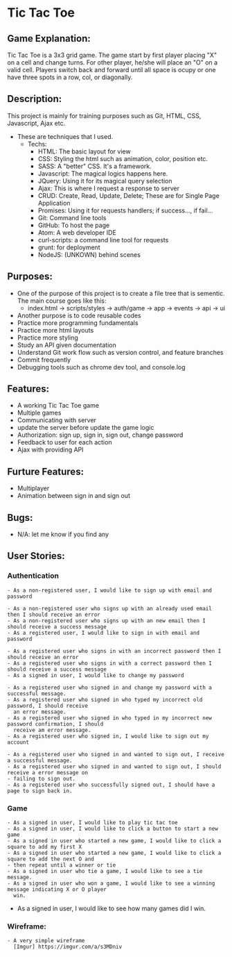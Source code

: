 # Tic Tac Toe

## Game Explanation:
Tic Tac Toe is a 3x3 grid game. The game start by first player placing "X" on a 
cell and change turns. For other player, he/she will place an "O" on a valid
cell. Players switch back and forward until all space is ocupy or one have three
spots in a row, col, or diagonally.

## Description:
This project is mainly for training purposes such as Git, HTML, CSS, Javascript,
Ajax etc.
- These are techniques that I used.
  - Techs:
    - HTML: The basic layout for view
    - CSS: Styling the html such as animation, color, position etc.
    - SASS: A "better" CSS. It's a framework.
    - Javascript: The magical logics happens here.
    - JQuery: Using it for its magical query selection
    - Ajax: This is where I request a response to server
    - CRUD: Create, Read, Update, Delete; These are for Single Page Application
    - Promises: Using it for requests handlers; if success..., if fail...
    - Git: Command line tools
    - GitHub: To host the page
    - Atom: A web developer IDE
    - curl-scripts: a command line tool for requests
    - grunt: for deployment
    - NodeJS: (UNKOWN) behind scenes

## Purposes:
- One of the purpose of this project is to create a file tree that is sementic.
  The main course goes like this:
  - index.html -> scripts/styles -> auth/game -> app -> events -> api -> ui
- Another purpose is to code reusable codes
- Practice more programming fundamentals
- Practice more html layouts
- Practice more styling
- Study an API given documentation
- Understand Git work flow such as version control, and feature branches
- Commit frequently
- Debugging tools such as chrome dev tool, and console.log

## Features:
- A working Tic Tac Toe game
- Multiple games
- Communicating with server
- update the server before update the game logic
- Authorization: sign up, sign in, sign out, change password
- Feedback to user for each action
- Ajax with providing API

## Furture Features:
- Multiplayer
- Animation between sign in and sign out

## Bugs:
-  N/A: let me know if you find any

## User Stories:

  ### Authentication
    - As a non-registered user, I would like to sign up with email and password

    - As a non-registered user who signs up with an already used email then I should receive an error
    - As a non-registered user who signs up with an new email then I should receive a success message
    - As a registered user, I would like to sign in with email and password

    - As a registered user who signs in with an incorrect password then I should receive an error
    - As a registered user who signs in with a correct password then I should receive a success message
    - As a signed in user, I would like to change my password

    - As a registered user who signed in and change my password with a successful message.
    - As a registered user who signed in who typed my incorrect old password, I should receive
      an error message.
    - As a registered user who signed in who typed in my incorrect new password confirmation, I should
      receive am error message.
    - As a registered user who signed in, I would like to sign out my account

    - As a registered user who signed in and wanted to sign out, I receive a successful message.
    - As a registered user who signed in and wanted to sign out, I should receive a error message on
    - failing to sign out.
    - As a registered user who successfully signed out, I should have a page to sign back in.

  ### Game
    - As a signed in user, I would like to play tic tac toe
    - As a signed in user, I would like to click a button to start a new game
    - As a signed in user who started a new game, I would like to click a square to add my first X
    - As a signed in user who started a new game, I would like to click a square to add the next O and
    - then repeat until a winner or tie
    - As a signed in user who tie a game, I would like to see a tie message.
    - As a signed in user who won a game, I would like to see a winning message indicating X or O player
      win.
  - As a signed in user, I would like to see how many games did I win.
  ### Wireframe:
    - A very simple wireframe
      [Imgur] https://imgur.com/a/s3MDniv
